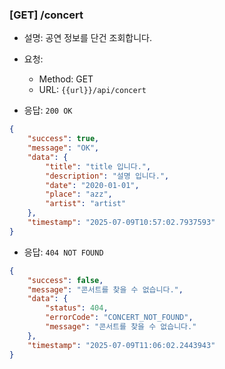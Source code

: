 ### [GET] /concert

- 설명: 공연 정보를 단건 조회합니다.

- 요청:
    - Method: GET
    - URL: `{{url}}/api/concert`

- 응답: `200 OK`
```json
{
    "success": true,
    "message": "OK",
    "data": {
        "title": "title 입니다.",
        "description": "설명 입니다.",
        "date": "2020-01-01",
        "place": "azz",
        "artist": "artist"
    },
    "timestamp": "2025-07-09T10:57:02.7937593"
}
```

- 응답: `404 NOT FOUND`
```json
{
    "success": false,
    "message": "콘서트를 찾을 수 없습니다.",
    "data": {
        "status": 404,
        "errorCode": "CONCERT_NOT_FOUND",
        "message": "콘서트를 찾을 수 없습니다."
    },
    "timestamp": "2025-07-09T11:06:02.2443943"
}
```